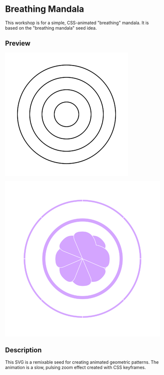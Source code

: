 # Breathing Mandala

This workshop is for a simple, CSS-animated "breathing" mandala. It is based on the "breathing mandala" seed idea.

## Preview

![Breathing Mandala](./mandala.svg)

![v1](./mandala.1.svg)

## Description

This SVG is a remixable seed for creating animated geometric patterns. The animation is a slow, pulsing zoom effect created with CSS keyframes.
